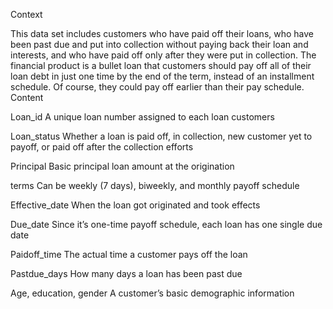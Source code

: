 Context  

This data set includes customers who have paid off their loans, who have been past due and put into collection without paying back their loan and interests, and who have paid off only after they were put in collection. The financial product is a bullet loan that customers should pay off all of their loan debt in just one time by the end of the term, instead of an installment schedule. Of course, they could pay off earlier than their pay schedule.
Content   

Loan_id A unique loan number assigned to each loan customers  

Loan_status Whether a loan is paid off, in collection, new customer yet to payoff, or paid off after the collection efforts  

Principal Basic principal loan amount at the origination  

terms Can be weekly (7 days), biweekly, and monthly payoff schedule  

Effective_date When the loan got originated and took effects  

Due_date Since it’s one-time payoff schedule, each loan has one single due date  

Paidoff_time The actual time a customer pays off the loan  

Pastdue_days How many days a loan has been past due  

Age, education, gender A customer’s basic demographic information  
